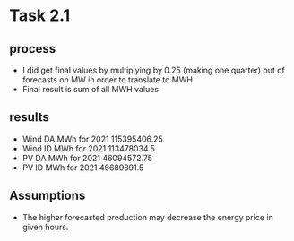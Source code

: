 # Task 2.1
## process
- I did get final values by multiplying by 0.25 (making one quarter) out of forecasts on MW in order to translate to MWH
- Final result is sum of all MWH values
## results
- Wind DA MWh for 2021    115395406.25
- Wind ID MWh for 2021    113478034.5
- PV DA MWh for 2021      46094572.75
- PV ID MWh for 2021      46689891.5
## Assumptions
- The higher forecasted production may decrease the energy price in given hours. 